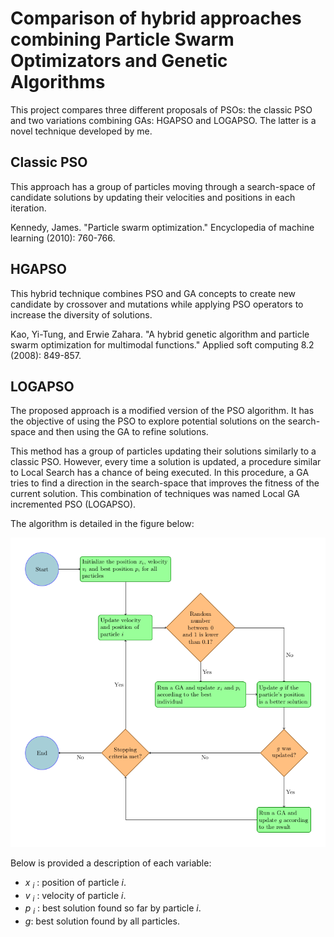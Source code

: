 # Comparison of hybrid approaches combining Particle Swarm Optimizators and Genetic Algorithms

This project compares three different proposals of PSOs: the classic PSO and two variations combining GAs: HGAPSO and LOGAPSO. The latter is a novel technique developed by me.

## Classic PSO

This approach has a group of particles moving through a search-space of candidate solutions by updating their velocities and positions in each iteration. 

Kennedy, James. "Particle swarm optimization." Encyclopedia of machine learning (2010): 760-766.

## HGAPSO

This hybrid technique combines PSO and GA concepts to create new candidate by crossover and mutations while applying PSO operators to increase the diversity of solutions.

Kao, Yi-Tung, and Erwie Zahara. "A hybrid genetic algorithm and particle swarm optimization for multimodal functions." Applied soft computing 8.2 (2008): 849-857.

## LOGAPSO

The proposed approach is a modified version of the PSO algorithm. It has the objective of using the PSO to explore potential solutions on the search-space and then using the GA to refine solutions.  

This method has a group of particles updating their solutions similarly to a classic PSO. However, every time a solution is updated, a procedure similar to Local Search has a chance of being executed.  In this procedure, a GA tries to find a direction in the search-space that improves the fitness of the current solution.  This combination of techniques was named Local GA incremented PSO (LOGAPSO).

The algorithm is detailed in the figure below:

![](flow_chart_proposal.png)

Below is provided a description of each variable:
* _x_ <sub>_i_</sub> : position of particle _i_.
* _v_ <sub>_i_</sub> : velocity of particle _i_.
* _p_ <sub>_i_</sub> : best solution found so far by particle _i_.
* _g_: best solution found by all particles.
